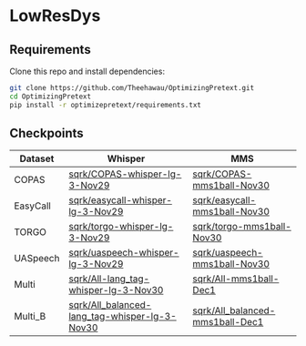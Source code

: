 # LowResDys

## Requirements
Clone this repo and install dependencies:
```bash
git clone https://github.com/Theehawau/OptimizingPretext.git
cd OptimizingPretext
pip install -r optimizepretext/requirements.txt
```


## Checkpoints
| Dataset  | Whisper                                       | MMS                             |
|----------|-----------------------------------------------|---------------------------------|
| COPAS    | [sqrk/COPAS-whisper-lg-3-Nov29](https://huggingface.co/sqrk/COPAS-whisper-lg-3-Nov29)    | [sqrk/COPAS-mms1ball-Nov30](https://huggingface.co/sqrk/COPAS-mms1ball-Nov30)      |
| EasyCall | [sqrk/easycall-whisper-lg-3-Nov29](https://huggingface.co/sqrk/easycall-whisper-lg-3-Nov29)              | [sqrk/easycall-mms1ball-Nov30](https://huggingface.co/sqrk/easycall-mms1ball-Nov30)    |
| TORGO    | [sqrk/torgo-whisper-lg-3-Nov29](https://huggingface.co/sqrk/torgo-whisper-lg-3-Nov29)                 | [sqrk/torgo-mms1ball-Nov30](https://huggingface.co/sqrk/torgo-mms1ball-Nov30)       |
| UASpeech | [sqrk/uaspeech-whisper-lg-3-Nov29](https://huggingface.co/sqrk/uaspeech-whisper-lg-3-Nov29)              | [sqrk/uaspeech-mms1ball-Nov30](https://huggingface.co/sqrk/uaspeech-mms1ball-Nov30)    |
| Multi    | [sqrk/All-lang_tag-whisper-lg-3-Nov30](https://huggingface.co/sqrk/All-lang_tag-whisper-lg-3-Nov30)          | [sqrk/All-mms1ball-Dec1](https://huggingface.co/sqrk/All-mms1ball-Dec1)          |
| Multi_B  | [sqrk/All_balanced-lang_tag-whisper-lg-3-Nov30](https://huggingface.co/sqrk/All_balanced-lang_tag-whisper-lg-3-Nov30) | [sqrk/All_balanced-mms1ball-Dec1](https://huggingface.co/sqrk/All_balanced-mms1ball-Dec1) | 
